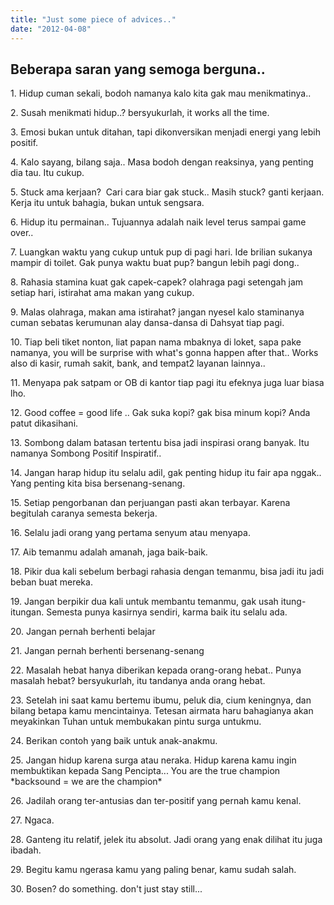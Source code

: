 ```yaml
---
title: "Just some piece of advices.."
date: "2012-04-08"
---
```


## **Beberapa saran yang semoga berguna..**

1\. Hidup cuman sekali, bodoh namanya kalo kita gak mau menikmatinya..

2\. Susah menikmati hidup..? bersyukurlah, it works all the time.

3\. Emosi bukan untuk ditahan, tapi dikonversikan menjadi energi yang lebih positif.

4\. Kalo sayang, bilang saja.. Masa bodoh dengan reaksinya, yang penting dia tau. Itu cukup.

5\. Stuck ama kerjaan?  Cari cara biar gak stuck.. Masih stuck? ganti kerjaan. Kerja itu untuk bahagia, bukan untuk sengsara.

6\. Hidup itu permainan.. Tujuannya adalah naik level terus sampai game over..

7\. Luangkan waktu yang cukup untuk pup di pagi hari. Ide brilian sukanya mampir di toilet. Gak punya waktu buat pup? bangun lebih pagi dong..

8\. Rahasia stamina kuat gak capek-capek? olahraga pagi setengah jam setiap hari, istirahat ama makan yang cukup.

9\. Malas olahraga, makan ama istirahat? jangan nyesel kalo staminanya cuman sebatas kerumunan alay dansa-dansa di Dahsyat tiap pagi.

10\. Tiap beli tiket nonton, liat papan nama mbaknya di loket, sapa pake namanya, you will be surprise with what's gonna happen after that.. Works also di kasir, rumah sakit, bank, and tempat2 layanan lainnya..

11\. Menyapa pak satpam or OB di kantor tiap pagi itu efeknya juga luar biasa lho.

12\. Good coffee = good life .. Gak suka kopi? gak bisa minum kopi? Anda patut dikasihani.

13\. Sombong dalam batasan tertentu bisa jadi inspirasi orang banyak. Itu namanya Sombong Positif Inspiratif..

14\. Jangan harap hidup itu selalu adil, gak penting hidup itu fair apa nggak.. Yang penting kita bisa bersenang-senang.

15\. Setiap pengorbanan dan perjuangan pasti akan terbayar. Karena begitulah caranya semesta bekerja.

16\. Selalu jadi orang yang pertama senyum atau menyapa.

17\. Aib temanmu adalah amanah, jaga baik-baik.

18\. Pikir dua kali sebelum berbagi rahasia dengan temanmu, bisa jadi itu jadi beban buat mereka.

19\. Jangan berpikir dua kali untuk membantu temanmu, gak usah itung-itungan. Semesta punya kasirnya sendiri, karma baik itu selalu ada.

20\. Jangan pernah berhenti belajar

21\. Jangan pernah berhenti bersenang-senang

22\. Masalah hebat hanya diberikan kepada orang-orang hebat.. Punya masalah hebat? bersyukurlah, itu tandanya anda orang hebat.

23\. Setelah ini saat kamu bertemu ibumu, peluk dia, cium keningnya, dan bilang betapa kamu mencintainya. Tetesan airmata haru bahagianya akan meyakinkan Tuhan untuk membukakan pintu surga untukmu.

24\. Berikan contoh yang baik untuk anak-anakmu.

25\. Jangan hidup karena surga atau neraka. Hidup karena kamu ingin membuktikan kepada Sang Pencipta... You are the true champion \*backsound = we are the champion\*

26\. Jadilah orang ter-antusias dan ter-positif yang pernah kamu kenal.

27\. Ngaca.

28\. Ganteng itu relatif, jelek itu absolut. Jadi orang yang enak dilihat itu juga ibadah.

29\. Begitu kamu ngerasa kamu yang paling benar, kamu sudah salah.

30\. Bosen? do something. don't just stay still...
